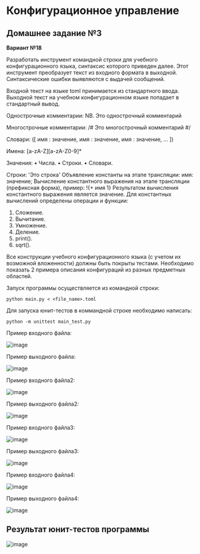 # Конфигурационное управление

## Домашнее задание №3

**Вариант №18**

Разработать инструмент командной строки для учебного конфигурационного
языка, синтаксис которого приведен далее. Этот инструмент преобразует текст из входного формата в выходной. Синтаксические ошибки выявляются с выдачей
сообщений.

Входной текст на языке toml принимается из стандартного ввода. Выходной
текст на учебном конфигурационном языке попадает в стандартный вывод.

Однострочные комментарии:
NB. Это однострочный комментарий

Многострочные комментарии:
/#
Это многострочный
комментарий
#/

Словари:
([
 имя : значение,
 имя : значение,
 имя : значение,
 ...
])

Имена:
[a-zA-Z][a-zA-Z0-9]*

Значения:
• Числа.
• Строки.
• Словари.

Строки:
'Это строка'
Объявление константы на этапе трансляции:
имя: значение;
Вычисление константного выражения на этапе трансляции (префиксная
форма), пример:
!{+ имя 1}
Результатом вычисления константного выражения является значение.
Для константных вычислений определены операции и функции:
1. Сложение.
2. Вычитание.
3. Умножение.
4. Деление.
5. print().
6. sqrt().

Все конструкции учебного конфигурационного языка (с учетом их
возможной вложенности) должны быть покрыты тестами. Необходимо показать 2
примера описания конфигураций из разных предметных областей.

Запуск программы осуществляется из командной строки:
```
python main.py < <file_name>.toml
```

Для запуска юнит-тестов в коммандной строке необходимо написать:
```
python -m unittest main_test.py
```

Пример входного файла:

![image](https://github.com/user-attachments/assets/06cf68be-cb39-426f-b447-727beeb19260)

Пример выходного файла:

![image](https://github.com/user-attachments/assets/45dd8600-7069-4c1b-b3f9-eb4ddc3e004a)

Пример входного файла2:

![image](https://github.com/user-attachments/assets/808c2112-bf4d-4821-88a3-2bbfdf008706)

Пример выходного файла2:

![image](https://github.com/user-attachments/assets/d0406a19-a875-4d2e-a1d1-1891f372efe1)

Пример входного файла3:

![image](https://github.com/user-attachments/assets/2a1468d5-d67b-4cd3-9c2d-b4fe4a0d4810)

Пример выходного файла3:

![image](https://github.com/user-attachments/assets/8a554665-ba6e-43c8-8856-fde380e4df27)

Пример входного файла4:

![image](https://github.com/user-attachments/assets/478150cb-b8a8-4abd-b74f-7f93fc11d7f7)

Пример выходного файла4:

![image](https://github.com/user-attachments/assets/df531690-b2cd-426b-a654-8922995e46b5)

## Результат юнит-тестов программы

![image](https://github.com/user-attachments/assets/ee64be8b-869c-4fec-9957-314905f0f1cc)

